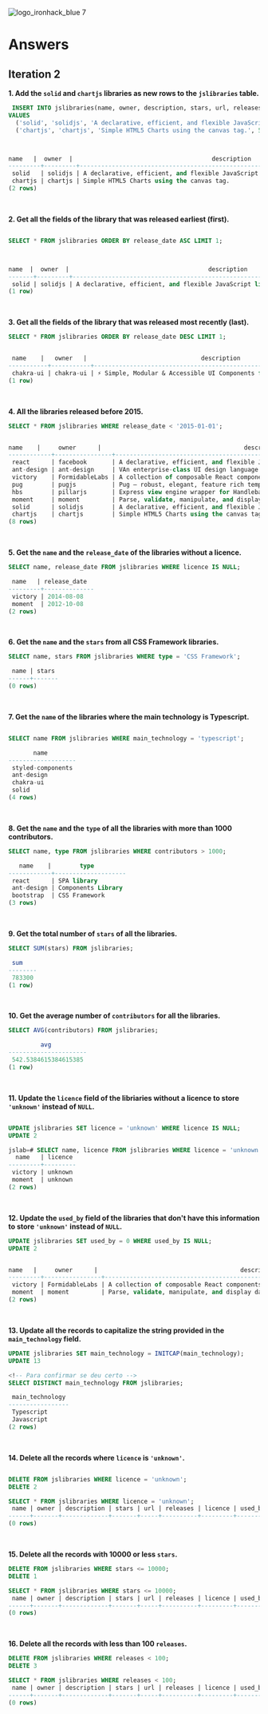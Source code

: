 ![logo_ironhack_blue 7](https://user-images.githubusercontent.com/23629340/40541063-a07a0a8a-601a-11e8-91b5-2f13e4e6b441.png)

# Answers

## Iteration 2

**1. Add the `solid` and `chartjs` libraries as new rows to the `jslibraries` table.**

<!-- Your Query Goes Here -->
```sql
 INSERT INTO jslibraries(name, owner, description, stars, url, releases, licence, used_by, contributors, main_technology, type, release_date)
VALUES
  ('solid', 'solidjs', 'A declarative, efficient, and flexible JavaScript library for building user interfaces.', 10700, 'solidjs.com', 194, 'MIT License', 624, 73, 'typescript', 'UI Library', '2011-08-13'),
  ('chartjs', 'chartjs', 'Simple HTML5 Charts using the canvas tag.', 54700, 'chartjs.org', 85, 'MIT License', 414000, 377, 'javascript', 'Charts Library', '2011-11-02');



name   |  owner  |                                       description                                       | stars |     url     | releases |   licence   | used_by | contributors | main_technology |      type      | release_date 
---------+---------+-----------------------------------------------------------------------------------------+-------+-------------+----------+-------------+---------+--------------+-----------------+----------------+--------------
 solid   | solidjs | A declarative, efficient, and flexible JavaScript library for building user interfaces. | 10700 | solidjs.com |      194 | MIT License |     624 |           73 | typescript      | UI Library     | 2011-08-13
 chartjs | chartjs | Simple HTML5 Charts using the canvas tag.                                               | 54700 | chartjs.org |       85 | MIT License |  414000 |          377 | javascript      | Charts Library | 2011-11-02
(2 rows)

```


<br>

**2. Get all the fields of the library that was released earliest (first).**

<!-- Your Query Goes Here -->

```sql

SELECT * FROM jslibraries ORDER BY release_date ASC LIMIT 1;



name  |  owner  |                                       description                                       | stars |     url     | releases |   licence   | used_by | contributors | main_technology |    type    | release_date 
-------+---------+-----------------------------------------------------------------------------------------+-------+-------------+----------+-------------+---------+--------------+-----------------+------------+--------------
 solid | solidjs | A declarative, efficient, and flexible JavaScript library for building user interfaces. | 10700 | solidjs.com |      194 | MIT License |     624 |           73 | typescript      | UI Library | 2011-08-13
(1 row)
```

<br>

**3. Get all the fields of the library that was released most recently (last).**

<!-- Your Query Goes Here -->
```sql
SELECT * FROM jslibraries ORDER BY release_date DESC LIMIT 1;


 name    |   owner   |                                description                                | stars |      url      | releases |   licence   | used_by | contributors | main_technology |        type        | release_date 
-----------+-----------+---------------------------------------------------------------------------+-------+---------------+----------+-------------+---------+--------------+-----------------+--------------------+--------------
 chakra-ui | chakra-ui | ⚡️ Simple, Modular & Accessible UI Components for your React Applications. | 20300 | chakra-ui.com |     2073 | MIT License |   23100 |          429 | typescript      | Components Library | 2018-08-12
(1 row)
```


<br>

**4. All the libraries released before 2015.**

<!-- Your Query Goes Here -->
```sql
SELECT * FROM jslibraries WHERE release_date < '2015-01-01';


name    |     owner      |                                        description                                        | stars  |                    url                     | releases |   licence   | used_by | contributors | main_technology |        type        | release_date 
------------+----------------+-------------------------------------------------------------------------------------------+--------+--------------------------------------------+----------+-------------+---------+--------------+-----------------+--------------------+--------------
 react      | facebook       | A declarative, efficient, and flexible JavaScript library for building user interfaces.   | 174000 | reactjs.org                                |      138 | MIT License | 7400000 |         1501 | javascript      | SPA library        | 2014-08-23
 ant-design | ant-design     | VAn enterprise-class UI design language and React UI library.                             |  34600 | ant.design                                 |      474 | MIT License |  233000 |         1469 | typescript      | Components Library | 2012-12-16
 victory    | FormidableLabs | A collection of composable React components for building interactive data visualizations. |   9100 | http://formidable.com/open-source/victory/ |      214 |             |    9700 |          148 | javascript      | Charts Library     | 2014-08-08
 pug        | pugjs          | Pug – robust, elegant, feature rich template engine for Node.js.                          |  20300 | pugjs.org                                  |      244 | MIT License |  348000 |          253 | javascript      | Template engine    | 2012-02-07
 hbs        | pillarjs       | Express view engine wrapper for Handlebars.                                               |   1500 | pugjs.org                                  |       44 | MIT License |         |           25 | javascript      | Template engine    | 2013-08-25
 moment     | moment         | Parse, validate, manipulate, and display dates in javascript.                             |  45900 | momentjs.com                               |       84 |             | 2500000 |          590 | javascript      | Date library       | 2012-10-08
 solid      | solidjs        | A declarative, efficient, and flexible JavaScript library for building user interfaces.   |  10700 | solidjs.com                                |      194 | MIT License |     624 |           73 | typescript      | UI Library         | 2011-08-13
 chartjs    | chartjs        | Simple HTML5 Charts using the canvas tag.                                                 |  54700 | chartjs.org                                |       85 | MIT License |  414000 |          377 | javascript      | Charts Library     | 2011-11-02
(8 rows)
```


<br>

**5. Get the `name` and the `release_date` of the libraries without a licence.**

<!-- Your Query Goes Here -->
```sql
SELECT name, release_date FROM jslibraries WHERE licence IS NULL;

 name   | release_date 
---------+--------------
 victory | 2014-08-08
 moment  | 2012-10-08
(2 rows)
```

<br>

**6. Get the `name` and the `stars` from all CSS Framework libraries.**

<!-- Your Query Goes Here -->
```sql
SELECT name, stars FROM jslibraries WHERE type = 'CSS Framework';

 name | stars 
------+-------
(0 rows)

```
<br>

**7. Get the `name` of the libraries where the main technology is Typescript.**

<!-- Your Query Goes Here -->

```sql

SELECT name FROM jslibraries WHERE main_technology = 'typescript';

       name        
-------------------
 styled-components
 ant-design
 chakra-ui
 solid
(4 rows)
```

<br>

**8. Get the `name` and the `type` of all the libraries with more than 1000 contributors.**

<!-- Your Query Goes Here -->
```sql
SELECT name, type FROM jslibraries WHERE contributors > 1000;

   name    |        type        
------------+--------------------
 react      | SPA library
 ant-design | Components Library
 bootstrap  | CSS Framework
(3 rows)

```

<br>

**9. Get the total number of `stars` of all the libraries.**

<!-- Your Query Goes Here -->
```sql
SELECT SUM(stars) FROM jslibraries;

 sum   
--------
 783300
(1 row)
```

<br>

**10. Get the average number of `contributors` for all the libraries.**

<!-- Your Query Goes Here -->
```sql
SELECT AVG(contributors) FROM jslibraries;

         avg          
----------------------
 542.5384615384615385
(1 row)


```

<br>

**11. Update the `licence` field of the libriaries without a licence to store `'unknown'` instead of `NULL`.**

<!-- Your Query Goes Here -->
```sql

UPDATE jslibraries SET licence = 'unknown' WHERE licence IS NULL;
UPDATE 2

jslab=# SELECT name, licence FROM jslibraries WHERE licence = 'unknown';
  name   | licence 
---------+---------
 victory | unknown
 moment  | unknown
(2 rows)

```

<br>

**12. Update the `used_by` field of the libraries that don't have this information to store `'unknown'` instead of `NULL`.**

<!-- Your Query Goes Here -->
```sql
UPDATE jslibraries SET used_by = 0 WHERE used_by IS NULL;
UPDATE 2


name   |     owner      |                                        description                                        | stars |                    url                     | releases | licence | used_by | contributors | main_technology |      type      | release_date 
---------+----------------+-------------------------------------------------------------------------------------------+-------+--------------------------------------------+----------+---------+---------+--------------+-----------------+----------------+--------------
 victory | FormidableLabs | A collection of composable React components for building interactive data visualizations. |  9100 | http://formidable.com/open-source/victory/ |      214 | unknown |    9700 |          148 | javascript      | Charts Library | 2014-08-08
 moment  | moment         | Parse, validate, manipulate, and display dates in javascript.                             | 45900 | momentjs.com                               |       84 | unknown | 2500000 |          590 | javascript      | Date library   | 2012-10-08
(2 rows)


```

<br>

**13. Update all the records to capitalize the string provided in the `main_technology` field.**

<!-- Your Query Goes Here -->
```sql
UPDATE jslibraries SET main_technology = INITCAP(main_technology);
UPDATE 13

<!-- Para confirmar se deu certo -->
SELECT DISTINCT main_technology FROM jslibraries;

 main_technology 
-----------------
 Typescript
 Javascript
(2 rows)

```

<br>

**14. Delete all the records where `licence` is `'unknown'`.**

<!-- Your Query Goes Here -->
```sql

DELETE FROM jslibraries WHERE licence = 'unknown';
DELETE 2

SELECT * FROM jslibraries WHERE licence = 'unknown';
 name | owner | description | stars | url | releases | licence | used_by | contributors | main_technology | type | release_date 
------+-------+-------------+-------+-----+----------+---------+---------+--------------+-----------------+------+--------------
(0 rows)


```

<br>

**15. Delete all the records with 10000 or less `stars`.**

<!-- Your Query Goes Here -->
```sql
DELETE FROM jslibraries WHERE stars <= 10000;
DELETE 1

SELECT * FROM jslibraries WHERE stars <= 10000;
 name | owner | description | stars | url | releases | licence | used_by | contributors | main_technology | type | release_date 
------+-------+-------------+-------+-----+----------+---------+---------+--------------+-----------------+------+--------------
(0 rows)


```

<br>

**16. Delete all the records with less than 100 `releases`.**

<!-- Your Query Goes Here -->
```sql
DELETE FROM jslibraries WHERE releases < 100;
DELETE 3

SELECT * FROM jslibraries WHERE releases < 100;
 name | owner | description | stars | url | releases | licence | used_by | contributors | main_technology | type | release_date 
------+-------+-------------+-------+-----+----------+---------+---------+--------------+-----------------+------+--------------
(0 rows)


```

<br>
